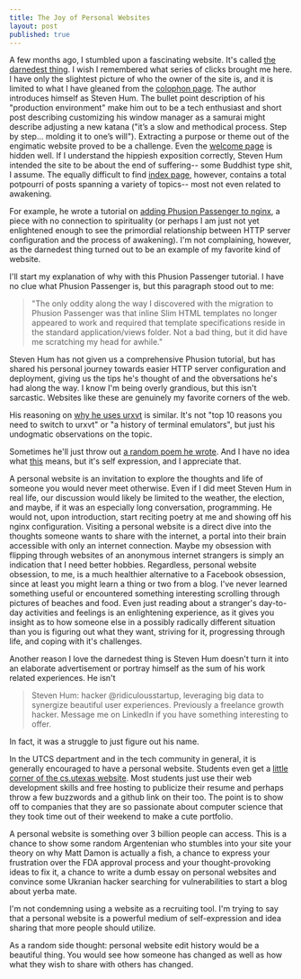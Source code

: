 ```yaml
---
title: The Joy of Personal Websites
layout: post
published: true
---
```


A few months ago, I stumbled upon a fascinating website.  It's called [the darnedest thing](http://thedarnedestthing.com/the%20darnedest%20thing).  I wish I remembered what series of clicks brought me here.  I have only the slightest picture of who the owner of the site is, and it is limited to what I have gleaned from the [colophon page](http://thedarnedestthing.com/colophon).  The author introduces himself as Steven Hum.  The bullet point description of his "production environment" make him out to be a tech enthusiast and short post describing customizing his window manager as a samurai might describe adjusting a new katana ("it’s a slow and methodical process. Step by step... molding it to one’s will").  Extracting a purpose or theme out of the engimatic website proved to be a challenge.  Even the [welcome page](http://thedarnedestthing.com/welcome) is hidden well.  If I understand the hippiesh exposition correctly, Steven Hum intended the site to be about the end of suffering-- some Buddhist type shit, I assume.  The equally difficult to find [index page](http://thedarnedestthing.com/index), however, contains a total potpourri of posts spanning a variety of topics-- most not even related to awakening.


For example, he wrote a tutorial on [adding Phusion Passenger to nginx](http://thedarnedestthing.com/nginx%20passenger), a piece with no connection to spirituality (or perhaps I am just not yet enlightened enough to see the primordial relationship between HTTP server configuration and the process of awakening).  I'm not complaining, however, as the darnedest thing turned out to be an example of my favorite kind of website. 

I'll start my explanation of why with this Phusion Passenger tutorial.  I have no clue what Phusion Passenger is, but this paragraph stood out to me:

> "The only oddity along the way I discovered with the migration to Phusion Passenger was that inline Slim HTML templates no longer appeared to work and required that template specifications reside in the standard application/views folder. Not a bad thing, but it did have me scratching my head for awhile."

Steven Hum has not given us a comprehensive Phusion tutorial, but has shared his personal journey towards easier HTTP server configuration and deployment,  giving us the tips he's thought of and the obversations he's had along the way.  I know I'm being overly grandious, but this isn't sarcastic.  Websites like these are genuinely my favorite corners of the web.

His reasoning on [why he uses urxvt](http://thedarnedestthing.com/urxvt) is similar.  It's not "top 10 reasons you need to switch to urxvt" or "a history of terminal emulators", but just his undogmatic observations on the topic.

Sometimes he'll just throw out [a random poem he wrote](http://thedarnedestthing.com/unified%20chakra%20invocation). And I have no idea what [this](http://thedarnedestthing.com/about%20healing) means, but it's self expression, and I appreciate that.  

A personal website is an invitation to explore the thoughts and life of someone you would never meet otherwise.  Even if I did meet Steven Hum in real life, our discussion would likely be limited to the weather, the election, and maybe, if it was an especially long conversation, programming.  He would not, upon introduction, start reciting poetry at me and showing off his nginx configuration.  Visiting a personal website is a direct dive into the thoughts someone wants to share with the internet, a portal into their brain accessible with only an internet connection.  Maybe my obsession with flipping through websites of an anonymous internet strangers is simply an indication that I need better hobbies.  Regardless, personal website obsession, to me, is a much healthier alternative to a Facebook obsession, since at least you might learn a thing or two from a blog.  I've never learned something useful or encountered something interesting scrolling through pictures of beaches and food.  Even just reading about a stranger's day-to-day activities and feelings is an enlightening experience, as it gives you insight as to how someone else in a possibly radically different situation than you is figuring out what they want, striving for it, progressing through life, and coping with it's challenges.  

Another reason I love the darnedest thing is Steven Hum doesn't turn it into an elaborate advertisement or portray himself as the sum of his work related experiences.  He isn't 

> Steven Hum: hacker @ridiculousstartup, leveraging big data to synergize beautiful user experiences.  Previously a freelance growth hacker.  Message me on LinkedIn if you have something interesting to offer.  

In fact, it was a struggle to just figure out his name.  

In the UTCS department and in the tech community in general, it is generally encouraged to have a personal website.  Students even get a [little corner of the cs.utexas website](https://www.cs.utexas.edu/~karthik/).  Most students just use their web development skills and free hosting to publicize their resume and perhaps throw a few buzzwords and a github link on their too.  The point is to show off to companies that they are so passionate about computer science that they took time out of their weekend to make a cute portfolio.  

A personal website is something over 3 billion people can access.  This is a chance to show some random Argentenian who stumbles into your site your theory on why Matt Damon is actually a fish, a chance to express your frustration over the FDA approval process and your thought-provoking ideas to fix it, a chance to write a dumb essay on personal websites and convince some Ukranian hacker searching for vulnerabilities to start a blog about yerba mate.  

I'm not condemning using a website as a recruiting tool.  I'm trying to say that a personal website is a powerful medium of self-expression and idea sharing that more people should utilize.

As a random side thought: personal website edit history would be a beautiful thing.  You would see how someone has changed as well as how what they wish to share with others has changed.
